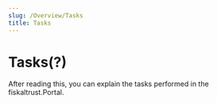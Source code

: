 ```yaml
---
slug: /Overview/Tasks
title: Tasks
---
```

# Tasks(?)

After reading this, you can explain the tasks performed in the fiskaltrust.Portal.
